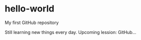 # hello-world
My first GitHub repository

Still learning new things every day.
Upcoming lession: GitHub...
